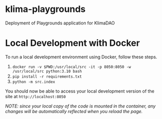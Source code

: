 # klima-playgrounds
Deployment of Playgrounds application for KlimaDAO

# Local Development with Docker

To run a local development environment using Docker, follow these steps.

1. `docker run -v $PWD:/usr/local/src -it -p 8050:8050 -w /usr/local/src python:3.10 bash`
2. `pip install -r requirements.txt`
3. `python -m src.index`

You should now be able to access your local development version of the site at
`http://localhost:8050`

_NOTE: since your local copy of the code is mounted in the container,_
_any changes will be automatically reflected when you reload the page._
